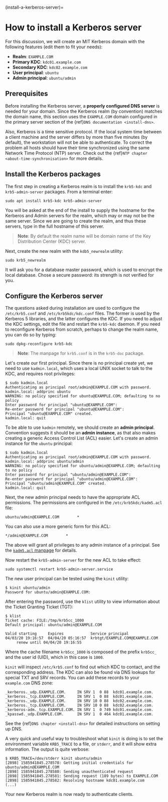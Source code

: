 (install-a-kerberos-server)=
# How to install a Kerberos server

For this discussion, we will create an MIT Kerberos domain with the following features (edit them to fit your needs):

- **Realm**: `EXAMPLE.COM`
- **Primary KDC**: `kdc01.example.com`
- **Secondary KDC**: `kdc02.example.com`
- **User principal**: `ubuntu`
- **Admin principal**: `ubuntu/admin`

## Prerequisites

Before installing the Kerberos server, a **properly configured DNS server** is needed for your domain. Since the Kerberos realm (by convention) matches the domain name, this section uses the `EXAMPLE.COM` domain configured in the primary server section of the {ref}`DNS documentation <install-dns>`.

Also, Kerberos is a time sensitive protocol. If the local system time between a client machine and the server differs by more than five minutes (by default), the workstation will not be able to authenticate. To correct the problem all hosts should have their time synchronized using the same Network Time Protocol (NTP) server. Check out the {ref}`NTP chapter <about-time-synchronisation>` for more details.

## Install the Kerberos packages

The first step in creating a Kerberos realm is to install the `krb5-kdc` and `krb5-admin-server` packages. From a terminal enter:

```shell
sudo apt install krb5-kdc krb5-admin-server
```

You will be asked at the end of the install to supply the hostname for the Kerberos and Admin servers for the realm, which may or may not be the same server. Since we are going to create the realm, and thus these servers, type in the full hostname of this server.

> **Note**:
> By default the realm name will be domain name of the Key Distribution Center (KDC) server.

Next, create the new realm with the `kdb5_newrealm` utility:

```shell
sudo krb5_newrealm
```

It will ask you for a database master password, which is used to encrypt the local database. Chose a secure password: its strength is not verified for you.

## Configure the Kerberos server

The questions asked during installation are used to configure the `/etc/krb5.conf` and `/etc/krb5kdc/kdc.conf` files. The former is used by the Kerberos 5 libraries, and the latter configures the KDC. If you need to adjust the KDC settings, edit the file and restart the `krb5-kdc` daemon. If you need to reconfigure Kerberos from scratch, perhaps to change the realm name, you can do so by typing:

```shell
sudo dpkg-reconfigure krb5-kdc
```

> **Note**:
> The manpage for `krb5.conf` is in the `krb5-doc` package.

Let's create our first principal. Since there is no principal create yet, we need to use `kadmin.local`, which uses a local UNIX socket to talk to the KDC, and requires root privileges:

```shell
$ sudo kadmin.local
Authenticating as principal root/admin@EXAMPLE.COM with password.
kadmin.local: addprinc ubuntu
WARNING: no policy specified for ubuntu@EXAMPLE.COM; defaulting to no policy
Enter password for principal "ubuntu@EXAMPLE.COM": 
Re-enter password for principal "ubuntu@EXAMPLE.COM": 
Principal "ubuntu@EXAMPLE.COM" created.
kadmin.local: quit
```

To be able to use `kadmin` remotely, we should create an **admin principal**. Convention suggests it should be an **admin instance**, as that also makes creating a generic Access Control List (ACL) easier. Let's create an admin instance for the `ubuntu` principal:

```shell
$ sudo kadmin.local
Authenticating as principal root/admin@EXAMPLE.COM with password.
kadmin.local: addprinc ubuntu/admin
WARNING: no policy specified for ubuntu/admin@EXAMPLE.COM; defaulting to no policy
Enter password for principal "ubuntu/admin@EXAMPLE.COM": 
Re-enter password for principal "ubuntu/admin@EXAMPLE.COM": 
Principal "ubuntu/admin@EXAMPLE.COM" created.
kadmin.local: quit
```

Next, the new admin principal needs to have the appropriate ACL permissions. The permissions are configured in the `/etc/krb5kdc/kadm5.acl` file:

```shell
ubuntu/admin@EXAMPLE.COM        *
```

You can also use a more generic form for this ACL:

```shell
*/admin@EXAMPLE.COM        *
```

The above will grant all privileges to any admin instance of a principal. See the [`kadm5.acl` manpage](http://manpages.ubuntu.com/manpages/jammy/man5/kadm5.acl.5.html) for details.

Now restart the `krb5-admin-server` for the new ACL to take effect:

```shell
sudo systemctl restart krb5-admin-server.service
```

The new user principal can be tested using the `kinit` utility:

```shell
$ kinit ubuntu/admin
Password for ubuntu/admin@EXAMPLE.COM:
```

After entering the password, use the `klist` utility to view information about the Ticket Granting Ticket (TGT):

```shell
$ klist
Ticket cache: FILE:/tmp/krb5cc_1000
Default principal: ubuntu/admin@EXAMPLE.COM

Valid starting     Expires            Service principal
04/03/20 19:16:57  04/04/20 05:16:57  krbtgt/EXAMPLE.COM@EXAMPLE.COM
     renew until 04/04/20 19:16:55
```

Where the cache filename `krb5cc_1000` is composed of the prefix `krb5cc_` and the user id (UID), which in this case is `1000`.

`kinit` will inspect `/etc/krb5.conf` to find out which KDC to contact, and the corresponding address. The KDC can also be found via DNS lookups for special TXT and SRV records. You can add these records to your `example.com` DNS zone:

```text
_kerberos._udp.EXAMPLE.COM.     IN SRV 1  0 88  kdc01.example.com.
_kerberos._tcp.EXAMPLE.COM.     IN SRV 1  0 88  kdc01.example.com.
_kerberos._udp.EXAMPLE.COM.     IN SRV 10 0 88  kdc02.example.com. 
_kerberos._tcp.EXAMPLE.COM.     IN SRV 10 0 88  kdc02.example.com. 
_kerberos-adm._tcp.EXAMPLE.COM. IN SRV 1  0 749 kdc01.example.com.
_kpasswd._udp.EXAMPLE.COM.      IN SRV 1  0 464 kdc01.example.com.
```

See the {ref}`DNS chapter <install-dns>` for detailed instructions on setting up DNS.

A very quick and useful way to troubleshoot what `kinit` is doing is to set the environment variable `KRB5_TRACE` to a file, or `stderr`, and it will show extra information. The output is quite verbose:

```shell
$ KRB5_TRACE=/dev/stderr kinit ubuntu/admin
[2898] 1585941845.278578: Getting initial credentials for ubuntu/admin@EXAMPLE.COM
[2898] 1585941845.278580: Sending unauthenticated request
[2898] 1585941845.278581: Sending request (189 bytes) to EXAMPLE.COM
[2898] 1585941845.278582: Resolving hostname kdc01.example.com
(...)
```

Your new Kerberos realm is now ready to authenticate clients.
